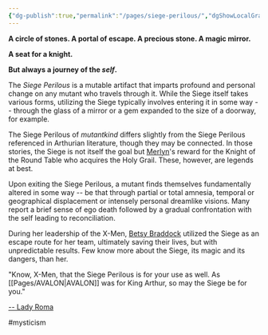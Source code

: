 ```yaml
---
{"dg-publish":true,"permalink":"/pages/siege-perilous/","dgShowLocalGraph":true}
---
```



**A circle of stones. A portal of escape. A precious stone. A magic mirror.**

**A seat for a knight.**

**But always a journey of the *self*.**

The *Siege Perilous* is a mutable artifact that imparts profound and personal change on any mutant who travels through it. While the Siege itself takes various forms, utilizing the Siege typically involves entering it in some way -- through the glass of a mirror or a gem expanded to the size of a doorway, for example.

The Siege Perilous of *mutantkind* differs slightly from the Siege Perilous referenced in Arthurian literature, though they may be connected. In those stories, the Siege is not itself the goal but [Merlyn](https://marvel.fandom.com/wiki/Merlin)'s reward for the Knight of the Round Table who acquires the Holy Grail. These, however, are legends at best.

Upon exiting the Siege Perilous, a mutant finds themselves fundamentally altered in some way -- be that through partial or total amnesia, temporal or geographical displacement or intensely personal dreamlike visions. Many report a brief sense of ego death followed by a gradual confrontation with the self leading to reconciliation.

During her leadership of the X-Men, [Betsy Braddock](https://x-men.fandom.com/wiki/Psylocke) utilized the Siege as an escape route for her team, ultimately saving their lives, but with unpredictable results. Few know more about the Siege, its magic and its dangers, than her.

"Know, X-Men, that the Siege Perilous is for your use as well. As [[Pages/AVALON\|AVALON]] was for King Arthur, so may the Siege be for you."

[-- Lady Roma](https://marvel.fandom.com/wiki/Roma_(Otherworld))

#mysticism 